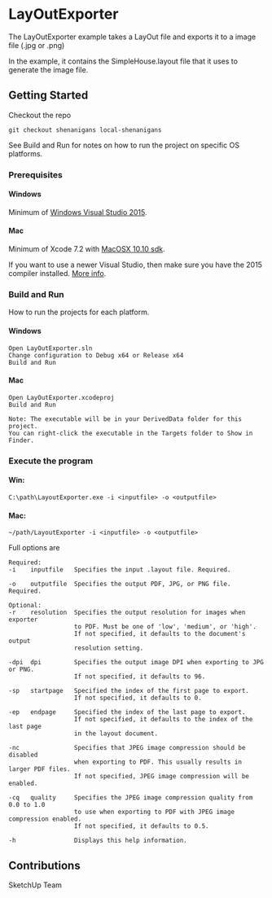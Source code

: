 # LayOutExporter

The LayOutExporter example takes a LayOut file and exports it to a image file (.jpg or .png)

In the example, it contains the SimpleHouse.layout file that it uses to generate the image file.

## Getting Started

Checkout the repo
```
git checkout shenanigans local-shenanigans
```

See Build and Run for notes on how to run the project on specific OS platforms.

### Prerequisites

#### Windows
Minimum of [Windows Visual Studio 2015](https://www.visualstudio.com/vs/older-downloads/).

#### Mac
Minimum of Xcode 7.2 with [MacOSX 10.10 sdk](https://github.com/phracker/MacOSX-SDKs).

If you want to use a newer Visual Studio, then make sure you have the 2015 compiler installed. [More info](https://blogs.msdn.microsoft.com/vcblog/2017/11/02/visual-studio-build-tools-now-include-the-vs2017-and-vs2015-msvc-toolsets/).

### Build and Run

How to run the projects for each platform.

#### Windows
```
Open LayOutExporter.sln
Change configuration to Debug x64 or Release x64
Build and Run
```

#### Mac
```
Open LayOutExporter.xcodeproj
Build and Run

Note: The executable will be in your DerivedData folder for this project.
You can right-click the executable in the Targets folder to Show in Finder.
```

### Execute the program

#### Win:
```
C:\path\LayoutExporter.exe -i <inputfile> -o <outputfile>
```

#### Mac:
```
~/path/LayoutExporter -i <inputfile> -o <outputfile>
```
Full options are
```
Required:
-i    inputfile   Specifies the input .layout file. Required.

-o    outputfile  Specifies the output PDF, JPG, or PNG file. Required.

Optional:
-r    resolution  Specifies the output resolution for images when exporter
                  to PDF. Must be one of 'low', 'medium', or 'high'.
                  If not specified, it defaults to the document's output
                  resolution setting.

-dpi  dpi         Specifies the output image DPI when exporting to JPG or PNG.
                  If not specified, it defaults to 96.

-sp   startpage   Specified the index of the first page to export.
                  If not specified, it defaults to 0.

-ep   endpage     Specified the index of the last page to export.
                  If not specified, it defaults to the index of the last page
                  in the layout document.

-nc               Specifies that JPEG image compression should be disabled
                  when exporting to PDF. This usually results in larger PDF files.
                  If not specified, JPEG image compression will be enabled.

-cq   quality     Specifies the JPEG image compression quality from 0.0 to 1.0
                  to use when exporting to PDF with JPEG image compression enabled.
                  If not specified, it defaults to 0.5.

-h                Displays this help information.
```

## Contributions
SketchUp Team